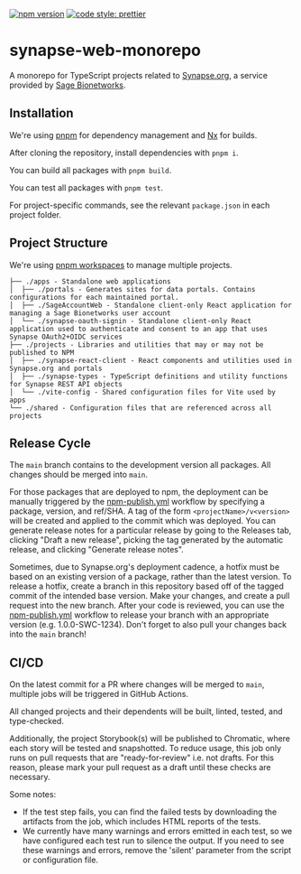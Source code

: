 [![npm version](https://badge.fury.io/js/synapse-react-client.svg)](https://badge.fury.io/js/synapse-react-client)
[![code style: prettier](https://img.shields.io/badge/code_style-prettier-ff69b4.svg?style=flat-square)](https://github.com/prettier/prettier)

# synapse-web-monorepo

A monorepo for TypeScript projects related to [Synapse.org](https://www.synapse.org/), a service provided by [Sage Bionetworks](https://sagebionetworks.org/).

## Installation

We're using [pnpm](https://pnpm.io/) for dependency management and [Nx](https://nx.dev/) for builds.

After cloning the repository, install dependencies with `pnpm i`.

You can build all packages with `pnpm build`.

You can test all packages with `pnpm test`.

For project-specific commands, see the relevant `package.json` in each project folder.

## Project Structure

We're using [pnpm workspaces](https://pnpm.io/workspaces) to manage multiple projects.

```
├── ./apps - Standalone web applications
│  ├── ./portals - Generates sites for data portals. Contains configurations for each maintained portal.
│  ├── ./SageAccountWeb - Standalone client-only React application for managing a Sage Bionetworks user account
│  └── ./synapse-oauth-signin - Standalone client-only React application used to authenticate and consent to an app that uses Synapse OAuth2+OIDC services
├── ./projects - Libraries and utilities that may or may not be published to NPM
│  ├── ./synapse-react-client - React components and utilities used in Synapse.org and portals
│  ├── ./synapse-types - TypeScript definitions and utility functions for Synapse REST API objects
│  └── ./vite-config - Shared configuration files for Vite used by apps
└── ./shared - Configuration files that are referenced across all projects
```

## Release Cycle

The `main` branch contains to the development version all packages. All changes should be merged into `main`.

For those packages that are deployed to npm, the deployment can be manually triggered by the [npm-publish.yml](./.github/workflows/npm-publish.yml) workflow by specifying a package, version, and ref/SHA. A tag of the form `<projectName>/v<version>` will be created and applied to the commit which was deployed. You can generate release notes for a particular release by going to the Releases tab, clicking "Draft a new release", picking the tag generated by the automatic release, and clicking "Generate release notes".

Sometimes, due to Synapse.org's deployment cadence, a hotfix must be based on an existing version of a package, rather than the latest version. To release a hotfix, create a branch in this repository based off of the tagged commit of the intended base version. Make your changes, and create a pull request into the new branch. After your code is reviewed, you can use the [npm-publish.yml](./.github/workflows/npm-publish.yml) workflow to release your branch with an appropriate version (e.g. 1.0.0-SWC-1234). Don't forget to also pull your changes back into the `main` branch!

## CI/CD

On the latest commit for a PR where changes will be merged to `main`, multiple jobs will be triggered in GitHub Actions.

All changed projects and their dependents will be built, linted, tested, and type-checked.

Additionally, the project Storybook(s) will be published to Chromatic, where each story will be tested and snapshotted. To reduce usage, this job only runs on pull requests that are "ready-for-review" i.e. not drafts. For this reason, please mark your pull request as a draft until these checks are necessary.

Some notes:

- If the test step fails, you can find the failed tests by downloading the artifacts from the job, which includes HTML reports of the tests.
- We currently have many warnings and errors emitted in each test, so we have configured each test run to silence the output. If you need to see these warnings and errors, remove the 'silent' parameter from the script or configuration file.
